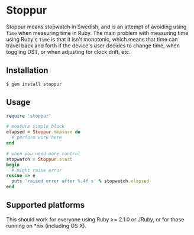 # Stoppur

Stoppur means stopwatch in Swedish, and is an attempt of avoiding
using `Time` when measuring time in Ruby. The main problem with
measuring time using Ruby's `Time` is that it isn't monotonic, which
means that time can travel back and forth if the device's user decides
to change time, when toggling DST, or when adjusting for clock drift,
etc.

## Installation

```
$ gem install stoppur
```

## Usage

```ruby
require 'stoppur'

# measure simple block
elapsed = Stoppur.measure do
  # perform work here
end

# when you need more control
stopwatch = Stoppur.start
begin
  # might raise error
rescue => e
  puts 'raised error after %.4f s' % stopwatch.elapsed
end

```

## Supported platforms

This should work for everyone using Ruby >= 2.1.0 or JRuby, or for
those running on *nix (including OS X).
